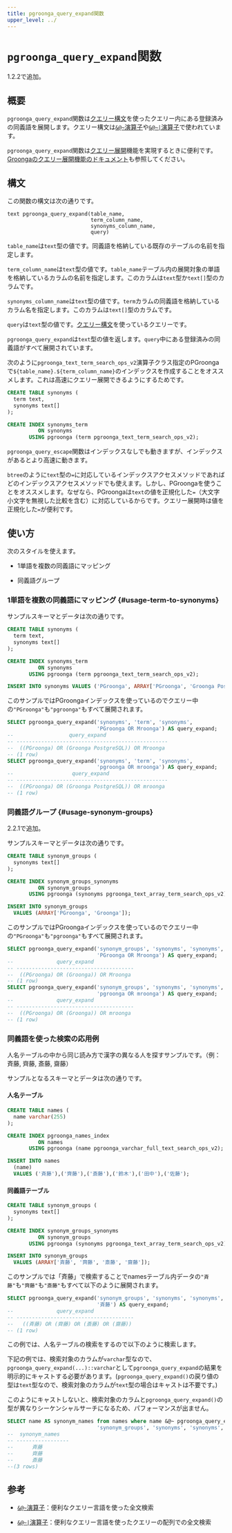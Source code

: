 ```yaml
---
title: pgroonga_query_expand関数
upper_level: ../
---
```


# `pgroonga_query_expand`関数

1.2.2で追加。

## 概要

`pgroonga_query_expand`関数は[クエリー構文][groonga-query-syntax]を使ったクエリー内にある登録済みの同義語を展開します。クエリー構文は[`&@~`演算子][query-v2]や[`&@~|`演算子][query-in-v2]で使われています。

`pgroonga_query_expand`関数は[クエリー展開][wikipedia-query-expansion]機能を実現するときに便利です。[Groongaのクエリー展開機能のドキュメント][groonga-query-expander]も参照してください。

## 構文

この関数の構文は次の通りです。

```text
text pgroonga_query_expand(table_name,
                           term_column_name,
                           synonyms_column_name,
                           query)
```

`table_name`は`text`型の値です。同義語を格納している既存のテーブルの名前を指定します。

`term_column_name`は`text`型の値です。`table_name`テーブル内の展開対象の単語を格納しているカラムの名前を指定します。このカラムは`text`型か`text[]`型のカラムです。

`synonyms_column_name`は`text`型の値です。`term`カラムの同義語を格納しているカラム名を指定します。このカラムは`text[]`型のカラムです。

`query`は`text`型の値です。[クエリー構文][groonga-query-syntax]を使っているクエリーです。

`pgroonga_query_expand`は`text`型の値を返します。`query`中にある登録済みの同義語がすべて展開されています。

次のように`pgroonga_text_term_search_ops_v2`演算子クラス指定のPGroongaで`${table_name}.${term_column_name}`のインデックスを作成することをオススメします。これは高速にクエリー展開できるようにするためです。

```sql
CREATE TABLE synonyms (
  term text,
  synonyms text[]
);

CREATE INDEX synonyms_term
          ON synonyms
       USING pgroonga (term pgroonga_text_term_search_ops_v2);
```

`pgroonga_query_escape`関数はインデックスなしでも動きますが、インデックスがあるとより高速に動きます。

`btree`のように`text`型の`=`に対応しているインデックスアクセスメソッドであればどのインデックスアクセスメソッドでも使えます。しかし、PGroongaを使うことをオススメします。なぜなら、PGroongaは`text`の値を正規化した`=`（大文字小文字を無視した比較を含む）に対応しているからです。クエリー展開時は値を正規化した`=`が便利です。

## 使い方

次のスタイルを使えます。

  * 1単語を複数の同義語にマッピング

  * 同義語グループ

### 1単語を複数の同義語にマッピング {#usage-term-to-synonyms}

サンプルスキーマとデータは次の通りです。

```sql
CREATE TABLE synonyms (
  term text,
  synonyms text[]
);

CREATE INDEX synonyms_term
          ON synonyms
       USING pgroonga (term pgroonga_text_term_search_ops_v2);

INSERT INTO synonyms VALUES ('PGroonga', ARRAY['PGroonga', 'Groonga PostgreSQL']);
```

このサンプルではPGroongaインデックスを使っているのでクエリー中の`"PGroonga"`も`"pgroonga"`もすべて展開されます。

```sql
SELECT pgroonga_query_expand('synonyms', 'term', 'synonyms',
                             'PGroonga OR Mroonga') AS query_expand;
--                  query_expand                   
-- -------------------------------------------------
--  ((PGroonga) OR (Groonga PostgreSQL)) OR Mroonga
-- (1 row)
SELECT pgroonga_query_expand('synonyms', 'term', 'synonyms',
                             'pgroonga OR mroonga') AS query_expand;
--                   query_expand                   
-- -------------------------------------------------
--  ((PGroonga) OR (Groonga PostgreSQL)) OR mroonga
-- (1 row)
```

### 同義語グループ {#usage-synonym-groups}

2.2.1で追加。

サンプルスキーマとデータは次の通りです。

```sql
CREATE TABLE synonym_groups (
  synonyms text[]
);

CREATE INDEX synonym_groups_synonyms
          ON synonym_groups
       USING pgroonga (synonyms pgroonga_text_array_term_search_ops_v2);

INSERT INTO synonym_groups
  VALUES (ARRAY['PGroonga', 'Groonga']);
```

このサンプルではPGroongaインデックスを使っているのでクエリー中の`"PGroonga"`も`"pgroonga"`もすべて展開されます。

```sql
SELECT pgroonga_query_expand('synonym_groups', 'synonyms', 'synonyms',
                             'PGroonga OR Mroonga') AS query_expand;
--              query_expand             
-- --------------------------------------
--  ((PGroonga) OR (Groonga)) OR Mroonga
-- (1 row)
SELECT pgroonga_query_expand('synonym_groups', 'synonyms', 'synonyms',
                             'pgroonga OR mroonga') AS query_expand;
--              query_expand             
-- --------------------------------------
--  ((PGroonga) OR (Groonga)) OR mroonga
-- (1 row)
```

### 同義語を使った検索の応用例

人名テーブルの中から同じ読み方で漢字の異なる人を探すサンプルです。（例：斉藤, 齊藤, 斎藤, 齋藤）

サンプルとなるスキーマとデータは次の通りです。

#### 人名テーブル

```sql
CREATE TABLE names (
  name varchar(255)
);

CREATE INDEX pgroonga_names_index
          ON names
       USING pgroonga (name pgroonga_varchar_full_text_search_ops_v2);

INSERT INTO names
  (name)
  VALUES ('斉藤'),('齊藤'),('斎藤'),('鈴木'),('田中'),('佐藤');
```

#### 同義語テーブル

```sql
CREATE TABLE synonym_groups (
  synonyms text[]
);

CREATE INDEX synonym_groups_synonyms
          ON synonym_groups
       USING pgroonga (synonyms pgroonga_text_array_term_search_ops_v2);

INSERT INTO synonym_groups
  VALUES (ARRAY['斉藤', '齊藤', '斎藤', '齋藤']);
```

このサンプルでは「斉藤」で検索することでnamesテーブル内データの`"斉藤"`も`"齊藤"`も`"斎藤"`もすべて以下のように展開されます。

```sql
SELECT pgroonga_query_expand('synonym_groups', 'synonyms', 'synonyms',
                             '斉藤') AS query_expand;
--              query_expand             
-- --------------------------------------
--   ((斉藤) OR (齊藤) OR (斎藤) OR (齋藤))
-- (1 row)
```
この例では、人名テーブルの検索をするので以下のように検索します。

下記の例では、検索対象のカラムが`varchar`型なので、`pgroonga_query_expand(...)::varchar`として`pgroonga_query_expand`の結果を明示的にキャストする必要があります。(`pgroonga_query_expand()`の戻り値の型は`text`型なので、検索対象のカラムが`text`型の場合はキャストは不要です。)

このようにキャストしないと、検索対象のカラムと`pgroonga_query_expand()`の型が異なりシーケンシャルサーチになるため、パフォーマンスが出ません。

```sql
SELECT name AS synonym_names from names where name &@~ pgroonga_query_expand(
                             'synonym_groups', 'synonyms', 'synonyms','斉藤')::varchar;
--  synonym_names             
-- -----------------
--      斉藤
--      齊藤
--      斎藤
--(3 rows)
```

## 参考

  * [`&@~`演算子][query-v2]：便利なクエリー言語を使った全文検索

  * [`&@~|`演算子][query-in-v2]：便利なクエリー言語を使ったクエリーの配列での全文検索

[groonga-query-syntax]:http://groonga.org/ja/docs/reference/grn_expr/query_syntax.html

[groonga-query-expander]:http://groonga.org/ja/docs/reference/commands/select.html#select-query-expander

[wikipedia-query-expansion]:https://en.wikipedia.org/wiki/Query_expansion

[query-v2]:../operators/query-v2.html

[query-in-v2]:../operators/query-in-v2.html
